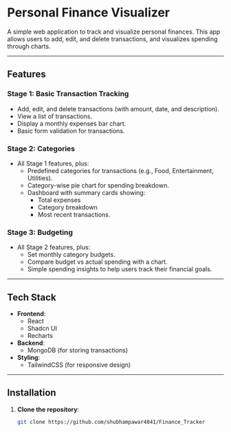 # Personal Finance Visualizer

A simple web application to track and visualize personal finances. This app allows users to add, edit, and delete transactions, and visualizes spending through charts.

---

## Features

### Stage 1: Basic Transaction Tracking
- Add, edit, and delete transactions (with amount, date, and description).
- View a list of transactions.
- Display a monthly expenses bar chart.
- Basic form validation for transactions.

### Stage 2: Categories
- All Stage 1 features, plus:
  - Predefined categories for transactions (e.g., Food, Entertainment, Utilities).
  - Category-wise pie chart for spending breakdown.
  - Dashboard with summary cards showing:
    - Total expenses
    - Category breakdown
    - Most recent transactions.

### Stage 3: Budgeting
- All Stage 2 features, plus:
  - Set monthly category budgets.
  - Compare budget vs actual spending with a chart.
  - Simple spending insights to help users track their financial goals.

---

## Tech Stack

- **Frontend**: 
  - React
  - Shadcn UI
  - Recharts
- **Backend**: 
  - MongoDB (for storing transactions)
- **Styling**: 
  - TailwindCSS (for responsive design)

---

## Installation

1. **Clone the repository**:

   ```bash
   git clone https://github.com/shubhampawar4841/Finance_Tracker
